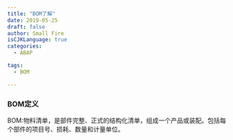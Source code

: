 ```yaml
---
title: "BOM了解"
date: 2019-05-25
draft: false
author: Small Fire
isCJKLanguage: true
categories: 
  - ABAP

tags: 
  - BOM

---
```


### BOM定义

​	BOM:物料清单，是部件完整、正式的结构化清单，组成一个产品或装配。包括每个部件的项目号、损耗、数量和计量单位。

